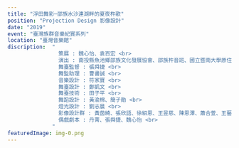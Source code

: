 ```yaml
---
title: "浮田舞影─邵族水沙連湖畔的夏夜杵歌"
position: "Projection Design 影像設計"
date: "2019"
event: "臺灣族群音樂紀實系列"
location: "臺灣音樂館"
discription:  "
                策展 : 魏心怡、袁百宏 <br>
                演出 : 南投縣魚池鄉邵族文化發展協會、邵族杵音班、國立暨南大學原住民文化產業與社會工作學士學位學程原住民族專班、楊晴儀等。 <br>
                舞臺監督 : 張舜捷 <br>
                舞監助理 : 曹書誠 <br>
                音樂設計 : 符家寶 <br>
                舞臺設計 : 鄭凱文 <br>
                舞臺技術 : 田子平 <br>
                舞蹈設計 : 黃渝棉、簡子勛 <br>
                燈光設計 : 劉志晨 <br>
                影像設計群 : 黃茵綺、張欣語、徐紹恩、王昱慈、陳恩澤、蕭合萱、王藝璇、曹書誠、陳智彥 <br>
                偶戲劇本 : 丹菁、張舜捷、魏心怡 <br>
              "
featuredImage: img-0.png
---
```

